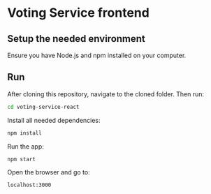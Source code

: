 # Voting Service frontend

## Setup the needed environment
Ensure you have Node.js and npm installed on your computer. 

## Run
After cloning this repository, navigate to the cloned folder. 
Then run:
```bash
cd voting-service-react
```
Install all needed dependencies:
```bash
npm install
```
Run the app:
```bash
npm start
```
Open the browser and go to: 
```
localhost:3000
```

